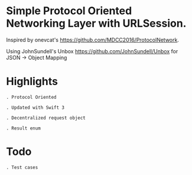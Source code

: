 
# Simple Protocol Oriented Networking Layer with URLSession.   

Inspired by onevcat's https://github.com/MDCC2016/ProtocolNetwork.  

Using JohnSundell's Unbox https://github.com/JohnSundell/Unbox for JSON -> Object Mapping

# Highlights
```
. Protocol Oriented

. Updated with Swift 3 

. Decentralized request object

. Result enum
```

# Todo
```
. Test cases

```
